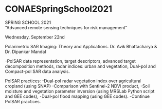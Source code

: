 # CONAESpringSchool2021
SPRING SCHOOL 2021  
“Advanced remote sensing techniques for risk management”

Wednesday, September  22nd

Polarimetric SAR Imaging: Theory and Applications. Dr. Avik Bhattacharya & Dr. Dipankar Mandal

-PolSAR data representation, target descriptors, advanced target decomposition methods, radar indices: urban and vegetation, Dual-pol and Compact-pol SAR data analysis.

PolSAR practices:
-Dual-pol radar vegetation index over agricultural cropland (using SNAP)
-Comparison with Sentinel-2 NDVI product, 
-Soil moisture and vegetation parameter inversion (using MRSLab Python script and GEE codes),
-Dual-pol flood mapping (using GEE codes).
-Continue PolSAR practices.
